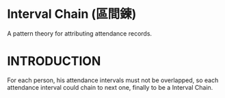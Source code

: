 Interval Chain (區間鍊)
======================

A pattern theory for attributing attendance records.

INTRODUCTION
============

For each person, his attendance intervals must not be overlapped, so each attendance interval could chain to next one, finally to be a Interval Chain.
